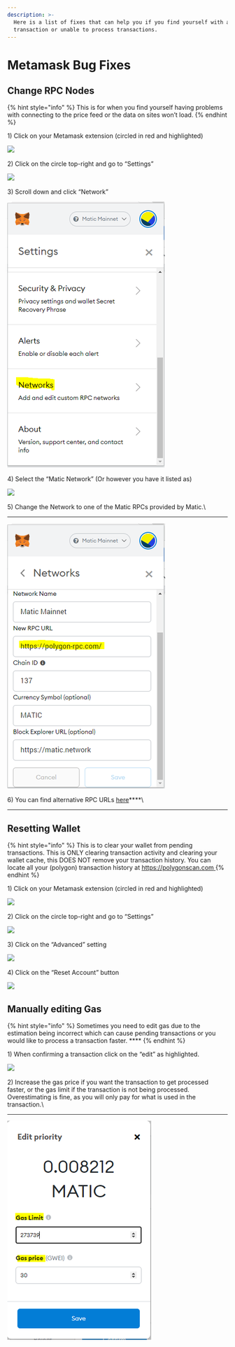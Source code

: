 ```yaml
---
description: >-
  Here is a list of fixes that can help you if you find yourself with a stuck
  transaction or unable to process transactions.
---
```


# Metamask Bug Fixes

## **Change RPC Nodes**

{% hint style="info" %}
This is for when you find yourself having problems with connecting to the price feed or the data on sites won’t load.
{% endhint %}

1\) Click on your Metamask extension (circled in red and highlighted)

![](https://lh5.googleusercontent.com/YHwb\_dIqmI\_SfIitAoaGHsaWRvqcrpr2b1cDJzKoAjhMu0hlROIPfRzvPAQZqodtA\_JuZcGYFyE-Pueredq1vhM2W\_l71VnFHda2WAEFhjz1pUY4Z3vT2untdrFxunpjHbAgdMml=s0)

2\) Click on the circle top-right and go to “Settings”

![](https://lh4.googleusercontent.com/lQ3Ua1wAxrkTwgFVTPTfL-D8ubpaMmIRklipXEHVPwo2yTiBh1erxGD16yADU03yx1CwYbLaI9f9M491yvJ6CIx1NAjoEGWOViOl8xK1K3jZxnnt-joZXcwLFi4ecA99Xdws2Vfg=s0)

3\) Scroll down and click “Network”

![](<../../.gitbook/assets/image (40).png>)

4\) Select the “Matic Network” (Or however you have it listed as)

![](https://lh3.googleusercontent.com/-X1X5K0TjuK6zaYP-Ka4KTtRsbF\_qMCdqrMaemFFm-zxa2P4nZou9fyDWcLhEp7R9j5RlC4ZhbmTlrU03IoJVj\_46pVXVc5GkE5r1jeP3\_S7cll23zqHd87yReivvUo3k1x6qk0V=s0)

5\) Change the Network to one of the Matic RPCs provided by Matic.\
****

![](<../../.gitbook/assets/image (2).png>)

&#x20;6\) You can find alternative RPC URLs [here](https://docs.matic.network/docs/develop/network-details/network/)****\
****

## **Resetting Wallet**&#x20;

{% hint style="info" %}
This is to clear your wallet from pending transactions. This is ONLY clearing transaction activity and clearing your wallet cache, this DOES NOT remove your transaction history. You can locate all your (polygon) transaction history at [https://polygonscan.com ](https://polygonscan.com)
{% endhint %}

1\) Click on your Metamask extension (circled in red and highlighted)

![](https://lh3.googleusercontent.com/7eQsVeAYq240Gc9EWt9W9qcbeD\_Z5\_saSrvGF1gmXy3xtaSzKVg4EnmLwJjq1zG-72y2Txa7U09NHCpnyNCKXeNryJwtK1r1nb75nbfr43Kf0GrMLEW1slLL11whnZFM3oaAF\_aW=s0)

2\) Click on the circle top-right and go to “Settings”

![](https://lh4.googleusercontent.com/lQ3Ua1wAxrkTwgFVTPTfL-D8ubpaMmIRklipXEHVPwo2yTiBh1erxGD16yADU03yx1CwYbLaI9f9M491yvJ6CIx1NAjoEGWOViOl8xK1K3jZxnnt-joZXcwLFi4ecA99Xdws2Vfg=s0)

3\) Click on the “Advanced” setting

![](https://lh6.googleusercontent.com/MeN4Ph1H7rUuHdgauokt7ax21\_-sWnUDnWA5QzSUv1Wj99Ve-FXmEQosUwkLVVA7nP9hMqOv4JODwoZsdDSE73QdRlaGtbH8hRClsjb7qQPsjOPaVvh-IuN5Jc\_wuZZCP\_Ig8LUh=s0)

4\) Click on the “Reset Account” button

![](https://lh6.googleusercontent.com/q9SQqNdD8in62c85cNc8CTNMwpzM0TlRznZPzDd5BXVBBydrDZ7KD4uv-WZ1c6iGIeW\_NoHyFi9-axRefyQirm9EuolM8ThX7MhLf8YzWPx0NUJyzW-LYci79bxc6UmpG7izK4Xt=s0)

## **Manually editing Gas**

{% hint style="info" %}
Sometimes you need to edit gas due to the estimation being incorrect which can cause pending transactions or you would like to process a transaction faster. ****&#x20;
{% endhint %}

1\) When confirming a transaction click on the “edit” as highlighted.

![](https://lh6.googleusercontent.com/guJ2\_QiNwiqTyzzagKL1TbKzhDchjUe0RDwSQXKJ\_XbeWbSkF7PMQYT8GqotbT79VVHLbCmak7E4qA1URrZrw7WFYUPN98d4ZJL9aIhjW4Yk0qJVlaHQmoTCfUG8e-gjhG0\_pymU=s0)

2\) Increase the gas price if you want the transaction to get processed faster, or the gas limit if the transaction is not being processed. Overestimating is fine, as you will only pay for what is used in the transaction.\
****

![](<../../.gitbook/assets/image (19).png>)
